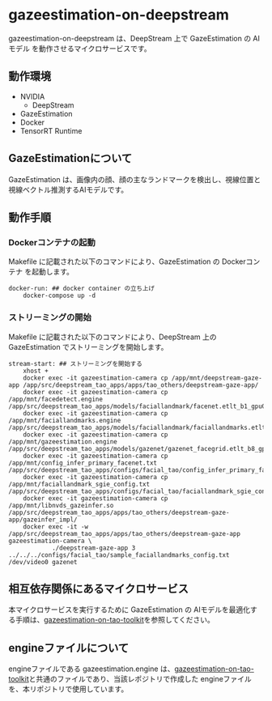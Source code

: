 # gazeestimation-on-deepstream
gazeestimation-on-deepstream は、DeepStream 上で GazeEstimation の AIモデル を動作させるマイクロサービスです。  

## 動作環境
- NVIDIA 
    - DeepStream
- GazeEstimation
- Docker
- TensorRT Runtime

## GazeEstimationについて
GazeEstimation は、画像内の顔、顔の主なランドマークを検出し、視線位置と視線ベクトル推測するAIモデルです。  

## 動作手順
### Dockerコンテナの起動
Makefile に記載された以下のコマンドにより、GazeEstimation の Dockerコンテナ を起動します。
```
docker-run: ## docker container の立ち上げ
	docker-compose up -d
```
### ストリーミングの開始
Makefile に記載された以下のコマンドにより、DeepStream 上の GazeEstimation でストリーミングを開始します。  
```
stream-start: ## ストリーミングを開始する
	xhost +
	docker exec -it gazeestimation-camera cp /app/mnt/deepstream-gaze-app /app/src/deepstream_tao_apps/apps/tao_others/deepstream-gaze-app/
	docker exec -it gazeestimation-camera cp /app/mnt/facedetect.engine /app/src/deepstream_tao_apps/models/faciallandmark/facenet.etlt_b1_gpu0_fp16.engine
	docker exec -it gazeestimation-camera cp /app/mnt/faciallandmarks.engine /app/src/deepstream_tao_apps/models/faciallandmark/faciallandmarks.etlt_b32_gpu0_fp16.engine
	docker exec -it gazeestimation-camera cp /app/mnt/gazeestimation.engine /app/src/deepstream_tao_apps/models/gazenet/gazenet_facegrid.etlt_b8_gpu0_fp16.engine
	docker exec -it gazeestimation-camera cp /app/mnt/config_infer_primary_facenet.txt /app/src/deepstream_tao_apps/configs/facial_tao/config_infer_primary_facenet.txt
	docker exec -it gazeestimation-camera cp /app/mnt/faciallandmark_sgie_config.txt /app/src/deepstream_tao_apps/configs/facial_tao/faciallandmark_sgie_config.txt
	docker exec -it gazeestimation-camera cp /app/mnt/libnvds_gazeinfer.so /app/src/deepstream_tao_apps/apps/tao_others/deepstream-gaze-app/gazeinfer_impl/
	docker exec -it -w /app/src/deepstream_tao_apps/apps/tao_others/deepstream-gaze-app gazeestimation-camera \
	       	./deepstream-gaze-app 3 ../../../configs/facial_tao/sample_faciallandmarks_config.txt /dev/video0 gazenet
```
## 相互依存関係にあるマイクロサービス  
本マイクロサービスを実行するために GazeEstimation の AIモデルを最適化する手順は、[gazeestimation-on-tao-toolkit](https://github.com/latonaio/gazeestimation-on-tao-toolkit)を参照してください。  


## engineファイルについて
engineファイルである gazeestimation.engine は、[gazeestimation-on-tao-toolkit](https://github.com/latonaio/gazeestimation-on-tao-toolkit)と共通のファイルであり、当該レポジトリで作成した engineファイルを、本リポジトリで使用しています。  
